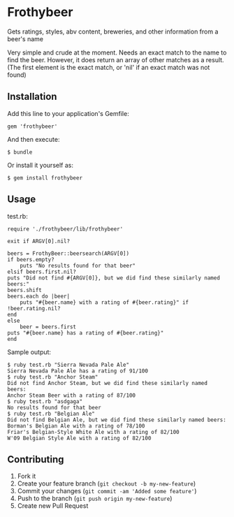 # Frothybeer

Gets ratings, styles, abv content, breweries, and other information from a beer's name

Very simple and crude at the moment. Needs an exact match to the name to find the beer. However, it does return an array of other matches as a result. (The first element is the exact match, or 'nil' if an exact match was not found)

## Installation

Add this line to your application's Gemfile:

    gem 'frothybeer'

And then execute:

    $ bundle

Or install it yourself as:

    $ gem install frothybeer

## Usage

test.rb:

	require './frothybeer/lib/frothybeer'

	exit if ARGV[0].nil?

	beers = FrothyBeer::beersearch(ARGV[0])
	if beers.empty?
		puts "No results found for that beer"
	elsif beers.first.nil?
	puts "Did not find #{ARGV[0]}, but we did find these similarly named beers:"
	beers.shift
	beers.each do |beer|
		puts "#{beer.name} with a rating of #{beer.rating}" if !beer.rating.nil?
	end
	else
		beer = beers.first
	puts "#{beer.name} has a rating of #{beer.rating}"
	end

Sample output:

	$ ruby test.rb "Sierra Nevada Pale Ale"
	Sierra Nevada Pale Ale has a rating of 91/100
	$ ruby test.rb "Anchor Steam"
	Did not find Anchor Steam, but we did find these similarly named beers:
	Anchor Steam Beer with a rating of 87/100
	$ ruby test.rb "asdgaga"
	No results found for that beer
	$ ruby test.rb "Belgian Ale"
	Did not find Belgian Ale, but we did find these similarly named beers:
	Borman's Belgian Ale with a rating of 78/100
	Friar's Belgian-Style White Ale with a rating of 82/100
	W'09 Belgian Style Ale with a rating of 82/100

## Contributing

1. Fork it
2. Create your feature branch (`git checkout -b my-new-feature`)
3. Commit your changes (`git commit -am 'Added some feature'`)
4. Push to the branch (`git push origin my-new-feature`)
5. Create new Pull Request
